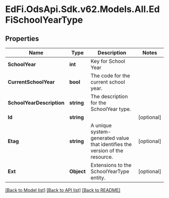 # EdFi.OdsApi.Sdk.v62.Models.All.EdFiSchoolYearType

## Properties

Name | Type | Description | Notes
------------ | ------------- | ------------- | -------------
**SchoolYear** | **int** | Key for School Year | 
**CurrentSchoolYear** | **bool** | The code for the current school year. | 
**SchoolYearDescription** | **string** | The description for the SchoolYear type. | 
**Id** | **string** |  | [optional] 
**Etag** | **string** | A unique system-generated value that identifies the version of the resource. | [optional] 
**Ext** | **Object** | Extensions to the SchoolYearType entity. | [optional] 

[[Back to Model list]](../../README.md#documentation-for-models) [[Back to API list]](../../README.md#documentation-for-api-endpoints) [[Back to README]](../../README.md)

